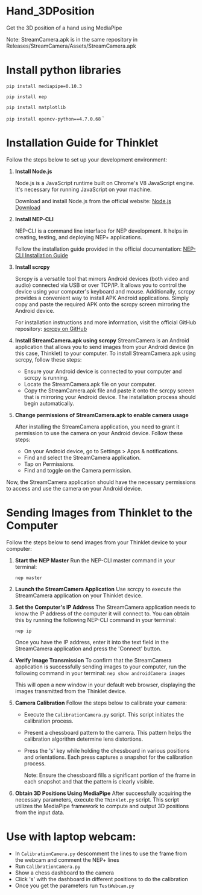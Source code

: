 # Hand_3DPosition
Get the 3D position of a hand using MediaPipe

Note: StreamCamera.apk is in the same repository in Releases/StreamCamera/Assets/StreamCamera.apk

# Install python libraries
`pip install mediapipe=0.10.3`

`pip install nep`

`pip install matplotlib`

`pip install opencv-python==4.7.0.68`
`


# Installation Guide for Thinklet

Follow the steps below to set up your development environment:

1. **Install Node.js**
   
   Node.js is a JavaScript runtime built on Chrome's V8 JavaScript engine. It's necessary for running JavaScript on your machine.

   Download and install Node.js from the official website: [Node.js Download](https://nodejs.org/en)

2. **Install NEP-CLI**

   NEP-CLI is a command line interface for NEP development. It helps in creating, testing, and deploying NEP+ applications.

   Follow the installation guide provided in the official documentation: [NEP-CLI Installation Guide](https://enrique-coronado.gitbook.io/nep-docs/developer-tools/nep-cli#installation)

3. **Install scrcpy**

   Scrcpy is a versatile tool that mirrors Android devices (both video and audio) connected via USB or over TCP/IP. It allows you to control the device using your computer's keyboard and mouse.
   Additionally, scrcpy provides a convenient way to install APK Android applications. Simply copy and paste the required APK onto the scrcpy screen mirroring the Android device.

   For installation instructions and more information, visit the official GitHub repository: [scrcpy on GitHub](https://github.com/Genymobile/scrcpy)

4. **Install StreamCamera.apk using scrcpy**
   StreamCamera is an Android application that allows you to send images from your Android device (in this case, Thinklet) to your computer.
   To install StreamCamera.apk using scrcpy, follow these steps:
   - Ensure your Android device is connected to your computer and scrcpy is running.
   - Locate the StreamCamera.apk file on your computer.
   - Copy the StreamCamera.apk file and paste it onto the scrcpy screen that is mirroring your Android device. The installation process should begin automatically.

5. **Change permissions of StreamCamera.apk to enable camera usage**

   After installing the StreamCamera application, you need to grant it permission to use the camera on your Android device. Follow these steps:
   - On your Android device, go to Settings > Apps & notifications.
   - Find and select the StreamCamera application.
   - Tap on Permissions.
   - Find and toggle on the Camera permission.

  Now, the StreamCamera application should have the necessary permissions to access and use the camera on your Android device.


# Sending Images from Thinklet to the Computer

Follow the steps below to send images from your Thinklet device to your computer:

1. **Start the NEP Master**
   Run the NEP-CLI master command in your terminal:

   `nep master`

2. **Launch the StreamCamera Application**
   Use scrcpy to execute the StreamCamera application on your Thinklet device.

3. **Set the Computer's IP Address**
   The StreamCamera application needs to know the IP address of the computer it will connect to. You can obtain this by running the following NEP-CLI command in your terminal:

   `nep ip`

   Once you have the IP address, enter it into the text field in the StreamCamera application and press the 'Connect' button.

4. **Verify Image Transmission**
   To confirm that the StreamCamera application is successfully sending images to your computer, run the following command in your terminal:
   `nep show androidCamera images`

   This will open a new window in your default web browser, displaying the images transmitted from the Thinklet device.

5. **Camera Calibration**
   Follow the steps below to calibrate your camera:
   - Execute the `CalibrationCamera.py` script. This script initiates the calibration process.
   - Present a chessboard pattern to the camera. This pattern helps the calibration algorithm determine lens distortions.
   - Press the 's' key while holding the chessboard in various positions and orientations. Each press captures a snapshot for the calibration process.

     Note: Ensure the chessboard fills a significant portion of the frame in each snapshot and that the pattern is clearly visible.

6. **Obtain 3D Positions Using MediaPipe**
   After successfully acquiring the necessary parameters, execute the `Thinklet.py` script. This script utilizes the MediaPipe framework to compute and output 3D positions from the input data.


#   Use with laptop webcam:
  
  - In `CalibrationCamera.py` descomment the lines to use the frame from the webcam and comment the NEP+ lines
  - Run `CalibrationCamera.py`
  - Show a chess dashboard to the camera
  - Click 's' with the dashboard in different positions to do the calibration
  - Once you get the parameters run `TestWebcam.py`
  
  
